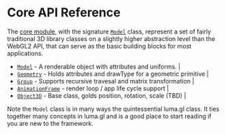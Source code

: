 # Core API Reference

The [core module](api-reference/webgl), with the signature [`Model`](model) class, represent a set of fairly traditional 3D library classes on a slightly higher abstraction level than the WebGL2 API, that can serve as the basic building blocks for most applications.

* [`Model`](api-reference/core/model) - A renderable object with attributes and uniforms. |
* [`Geometry`](api-reference/core/geometry) - Holds attributes and drawType for a geometric primitive |
* [`Group`](api-reference/core/group) - Supports recursive travesal and matrix transformation |
* [`AnimationFrame`](api-reference/core/animation-frame) - render loop / app life cycle support |
* [`Object3D`](api-reference/core/object3d) - Base class, golds position, rotation, scale (TBD) |

Note the `Model` class is in many ways the quintessential luma.gl class. It ties together many concepts in luma.gl and is a good place to start reading if you are new to the framework.

